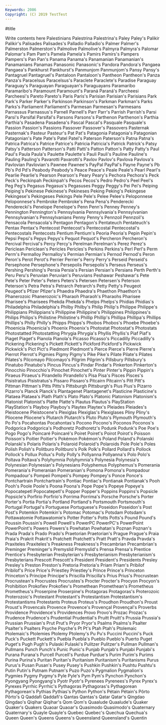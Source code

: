 ```yaml
---
Keywords: 2086
Copyright: (C) 2019 TestTest
---
```


#title

Write contents here
Palestinians Palestrina Palestrina's Paley Paley's Palikir Palikir's Palisades Palisades's Palladio
Palladio's Palmer Palmer's Palmerston Palmerston's Palmolive Palmolive's Palmyra Palmyra's Palomar
Palomar's Pam Pam's Pamela Pamela's Pamirs Pamirs's Pampers Pampers's Pan
Pan's Panama Panama's Panamanian Panamanian's Panamanians Panamas Panasonic Panasonic's Pandora
Pandora's Pangaea Pangaea's Pankhurst Pankhurst's Panmunjom Panmunjom's Pansy Pansy's Pantagruel
Pantagruel's Pantaloon Pantaloon's Pantheon Pantheon's Panza Panza's Paracelsus Paracelsus's Paraclete
Paraclete's Paradise Paraguay Paraguay's Paraguayan Paraguayan's Paraguayans Paramaribo Paramaribo's Paramount
Paramount's Paraná Paraná's Parcheesi Parcheesi's Pareto Pareto's Paris Paris's Parisian
Parisian's Parisians Park Park's Parker Parker's Parkinson Parkinson's Parkman Parkman's
Parks Parks's Parliament Parliament's Parmesan Parmesan's Parmesans Parnassus Parnassus's Parnell
Parnell's Parr Parr's Parrish Parrish's Parsi Parsi's Parsifal Parsifal's Parsons
Parsons's Parthenon Parthenon's Parthia Parthia's Pasadena Pasadena's Pascal Pascal's Pasquale
Pasquale's Passion Passion's Passions Passover Passover's Passovers Pasternak Pasternak's Pasteur
Pasteur's Pat Pat's Patagonia Patagonia's Patagonian Patagonian's Pate Pate's Patel
Patel's Paterson Paterson's Patna Patna's Patrica Patrica's Patrice Patrice's Patricia
Patricia's Patrick Patrick's Patsy Patsy's Patterson Patterson's Patti Patti's Patton
Patton's Patty Patty's Paul Paul's Paula Paula's Paulette Paulette's Pauli
Pauli's Pauline Pauline's Pauling Pauling's Pavarotti Pavarotti's Pavlov Pavlov's Pavlova
Pavlova's Pavlovian Pavlovian's Pawnee Pawnee's PayPal PayPal's Payne Payne's Pb
Pb's Pd Pd's Peabody Peabody's Peace Peace's Peale Peale's Pearl
Pearl's Pearlie Pearlie's Pearson Pearson's Peary Peary's Pechora Pechora's Peck
Peck's Peckinpah Peckinpah's Pecos Pecos's Pedro Pedro's Peel Peel's Peg
Peg's Pegasus Pegasus's Pegasuses Peggy Peggy's Pei Pei's Peiping Peiping's
Pekinese Pekinese's Pekineses Peking Peking's Pekingese Pekingese's Pekingeses Pekings Pele
Pele's Pelee Pelee's Peloponnese Peloponnese's Pembroke Pembroke's Pena Pena's Penderecki
Penderecki's Penelope Penelope's Penn Penn's Penney Penney's Pennington Pennington's Pennsylvania
Pennsylvania's Pennsylvanian Pennsylvanian's Pennsylvanians Penny Penny's Pennzoil Pennzoil's Pensacola Pensacola's
Pentagon Pentagon's Pentateuch Pentateuch's Pentax Pentax's Pentecost Pentecost's Pentecostal Pentecostal's
Pentecostals Pentecosts Pentium Pentium's Peoria Peoria's Pepin Pepin's Pepsi Pepsi's
Pepys Pepys's Pequot Pequot's Percheron Percheron's Percival Percival's Percy Percy's
Perelman Perelman's Perez Perez's Periclean Periclean's Pericles Pericles's Perkins Perkins's
Perl Perl's Perm Perm's Permalloy Permalloy's Permian Permian's Pernod Pernod's
Peron Peron's Perot Perot's Perrier Perrier's Perry Perry's Perseid Perseid's
Persephone Persephone's Persepolis Persepolis's Perseus Perseus's Pershing Pershing's Persia Persia's
Persian Persian's Persians Perth Perth's Peru Peru's Peruvian Peruvian's Peruvians
Peshawar Peshawar's Pete Pete's Peter Peter's Peters Peters's Petersen Petersen's
Peterson Peterson's Petra Petra's Petrarch Petrarch's Petty Petty's Peugeot Peugeot's
Pfizer Pfizer's Phaedra Phaedra's Phaethon Phaethon's Phanerozoic Phanerozoic's Pharaoh Pharaoh's
Pharaohs Pharisee Pharisee's Pharisees Phekda Phekda's Phelps Phelps's Phidias Phidias's
Philadelphia Philadelphia's Philby Philby's Philip Philip's Philippe Philippe's Philippians Philippians's
Philippine Philippine's Philippines Philippines's Philips Philips's Philistine Philistine's Phillip Phillip's
Phillipa Phillipa's Phillips Phillips's Philly Philly's Phipps Phipps's Phobos Phobos's
Phoebe Phoebe's Phoenicia Phoenicia's Phoenix Phoenix's Photostat Photostat's Photostats Photostatted
Photostatting Phrygia Phrygia's Phyllis Phyllis's Piaf Piaf's Piaget Piaget's Pianola
Pianola's Picasso Picasso's Piccadilly Piccadilly's Pickering Pickering's Pickett Pickett's Pickford
Pickford's Pickwick Pickwick's Pict Pict's Piedmont Piedmont's Pierce Pierce's Pierre
Pierre's Pierrot Pierrot's Pigmies Pigmy Pigmy's Pike Pike's Pilate Pilate's
Pilates Pilates's Pilcomayo Pilcomayo's Pilgrim Pilgrim's Pillsbury Pillsbury's Pinatubo Pinatubo's
Pincus Pincus's Pindar Pindar's Pinkerton Pinkerton's Pinocchio Pinocchio's Pinochet Pinochet's
Pinter Pinter's Pippin Pippin's Piraeus Piraeus's Pirandello Pirandello's Pisa Pisa's
Pisces Pisces's Pisistratus Pisistratus's Pissaro Pissaro's Pitcairn Pitcairn's Pitt Pitt's
Pittman Pittman's Pitts Pitts's Pittsburgh Pittsburgh's Pius Pius's Pizarro Pizarro's
Planck Planck's Plantagenet Plantagenet's Plasticine Plasticine's Plataea Plataea's Plath Plath's
Plato Plato's Platonic Platonism Platonism's Platonist Platonist's Platte Platte's Plautus
Plautus's PlayStation PlayStation's Playboy Playboy's Playtex Playtex's Pleiades Pleiades's Pleistocene
Pleistocene's Plexiglas Plexiglas's Plexiglases Pliny Pliny's Pliocene Pliocene's Plutarch Plutarch's
Pluto Pluto's Plymouth Plymouth's Po Po's Pocahontas Pocahontas's Pocono Pocono's
Poconos Poconos's Podgorica Podgorica's Podhoretz Podhoretz's Podunk Podunk's Poe Poe's
Pogo Pogo's Poincaré Poincaré's Poiret Poiret's Poirot Poirot's Poisson Poisson's
Poitier Poitier's Pokémon Pokémon's Poland Poland's Polanski Polanski's Polaris Polaris's
Polaroid Polaroid's Polaroids Pole Pole's Poles Polish Polish's Politburo Politburo's
Polk Polk's Pollard Pollard's Pollock Pollock's Pollux Pollux's Polly Polly's
Pollyanna Pollyanna's Polo Polo's Poltava Poltava's Polyhymnia Polyhymnia's Polynesia Polynesia's
Polynesian Polynesian's Polynesians Polyphemus Polyphemus's Pomerania Pomerania's Pomeranian Pomeranian's Pomona
Pomona's Pompadour Pompadour's Pompeii Pompeii's Pompey Pompey's Ponce Ponce's Pontchartrain
Pontchartrain's Pontiac Pontiac's Pontianak Pontianak's Pooh Pooh's Poole Poole's Poona
Poona's Pope Pope's Popeye Popeye's Popocatepetl Popocatepetl's Popper Popper's Poppins
Poppins's Popsicle Popsicle's Porfirio Porfirio's Porrima Porrima's Porsche Porsche's Porter
Porter's Portia Portia's Portland Portland's Portsmouth Portsmouth's Portugal Portugal's Portuguese
Portuguese's Poseidon Poseidon's Post Post's Potemkin Potemkin's Potomac Potomac's Potsdam
Potsdam's Pottawatomie Pottawatomie's Potter Potter's Potts Potts's Pound Pound's Poussin
Poussin's Powell Powell's PowerPC PowerPC's PowerPoint PowerPoint's Powers Powers's Powhatan
Powhatan's Poznan Poznan's Prada Prada's Prado Prado's Praetorian Praetorian's Prague
Prague's Praia Praia's Prakrit Prakrit's Pratchett Pratchett's Pratt Pratt's Pravda
Pravda's Praxiteles Praxiteles's Preakness Preakness's Precambrian Precambrian's Preminger Preminger's Premyslid
Premyslid's Prensa Prensa's Prentice Prentice's Presbyterian Presbyterian's Presbyterianism Presbyterianism's Presbyterians
Prescott Prescott's President President's Presidents Presley Presley's Preston Preston's Pretoria
Pretoria's Priam Priam's Pribilof Pribilof's Price Price's Priestley Priestley's Prince
Prince's Princeton Princeton's Principe Principe's Priscilla Priscilla's Prius Prius's Procrustean
Procrustean's Procrustes Procrustes's Procter Procter's Procyon Procyon's Prohibition Prokofiev Prokofiev's
Promethean Promethean's Prometheus Prometheus's Proserpine Proserpine's Protagoras Protagoras's Proterozoic Proterozoic's
Protestant Protestant's Protestantism Protestantism's Protestantisms Protestants Proteus Proteus's Proudhon Proudhon's
Proust Proust's Provencals Provence Provence's Provençal Provençal's Proverbs Providence Providence's
Providences Provo Provo's Prozac Prozac's Prudence Prudence's Prudential Prudential's Pruitt
Pruitt's Prussia Prussia's Prussian Prussian's Prut Prut's Pryor Pryor's Psalms
Psalms's Psalter Psalter's Psalters Psyche Psyche's Pt Pt's Ptah Ptah's
Ptolemaic Ptolemaic's Ptolemies Ptolemy Ptolemy's Pu Pu's Puccini Puccini's Puck
Puck's Puckett Puckett's Puebla Puebla's Pueblo Pueblo's Puerto Puget Puget's
Pugh Pugh's Pulaski Pulaski's Pulitzer Pulitzer's Pullman Pullman's Pullmans Punch
Punch's Punic Punic's Punjab Punjab's Punjabi Punjabi's Purana Purana's Purcell
Purcell's Purdue Purdue's Purim Purim's Purims Purina Purina's Puritan Puritan's
Puritanism Puritanism's Puritanisms Purus Purus's Pusan Pusan's Pusey Pusey's Pushkin
Pushkin's Pushtu Pushtu's Putin Putin's Putnam Putnam's Puzo Puzo's Pygmalion
Pygmalion's Pygmies Pygmy Pygmy's Pyle Pyle's Pym Pym's Pynchon Pynchon's
Pyongyang Pyongyang's Pyotr Pyotr's Pyrenees Pyrenees's Pyrex Pyrex's Pyrexes Pyrrhic
Pyrrhic's Pythagoras Pythagoras's Pythagorean Pythagorean's Pythias Pythias's Python Python's Pétain
Pétain's Pôrto Pôrto's Q Qaddafi Qaddafi's Qantas Qantas's Qatar Qatar's
Qingdao Qingdao's Qiqihar Qiqihar's Qom Qom's Quaalude Quaalude's Quaker Quaker's
Quakers Quaoar Quaoar's Quasimodo Quasimodo's Quaternary Quaternary's Quayle Quayle's Quebec
Quebec's Quechua Quechua's Queen Queen's Queens Queens's Queensland Queensland's Quentin
